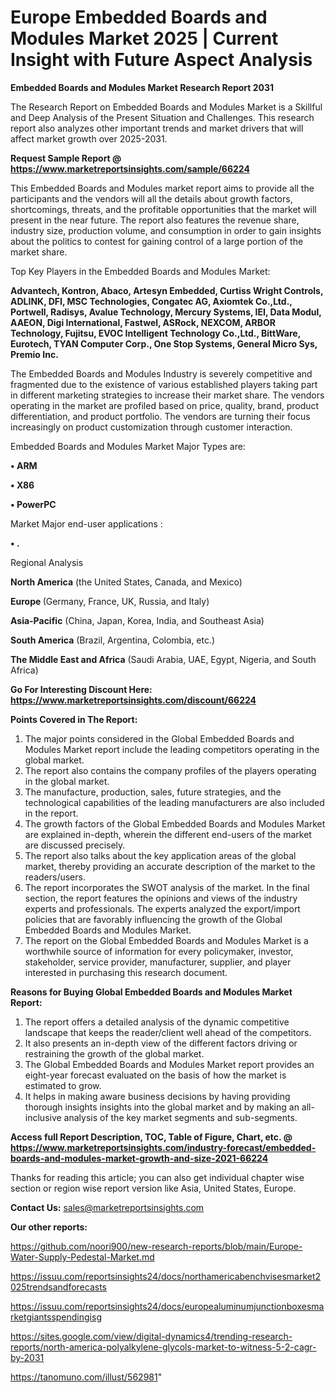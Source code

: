# Europe Embedded Boards and Modules Market 2025 | Current Insight with Future Aspect Analysis

<strong>Embedded Boards and Modules Market Research Report 2031</strong>

The Research Report on Embedded Boards and Modules Market is a Skillful and Deep Analysis of the Present Situation and Challenges. This research report also analyzes other important trends and market drivers that will affect market growth over 2025-2031.

<strong>Request Sample Report @ <a href=https://www.marketreportsinsights.com/sample/66224>https://www.marketreportsinsights.com/sample/66224</a></strong>

This Embedded Boards and Modules market report aims to provide all the participants and the vendors will all the details about growth factors, shortcomings, threats, and the profitable opportunities that the market will present in the near future. The report also features the revenue share, industry size, production volume, and consumption in order to gain insights about the politics to contest for gaining control of a large portion of the market share.

Top Key Players in the Embedded Boards and Modules Market:

<strong>Advantech, Kontron, Abaco, Artesyn Embedded, Curtiss Wright Controls, ADLINK, DFI, MSC Technologies, Congatec AG, Axiomtek Co.,Ltd., Portwell, Radisys, Avalue Technology, Mercury Systems, IEI, Data Modul, AAEON, Digi International, Fastwel, ASRock, NEXCOM, ARBOR Technology, Fujitsu, EVOC Intelligent Technology Co.,Ltd., BittWare, Eurotech, TYAN Computer Corp., One Stop Systems, General Micro Sys, Premio Inc.</strong>

The Embedded Boards and Modules Industry is severely competitive and fragmented due to the existence of various established players taking part in different marketing strategies to increase their market share. The vendors operating in the market are profiled based on price, quality, brand, product differentiation, and product portfolio. The vendors are turning their focus increasingly on product customization through customer interaction.

Embedded Boards and Modules Market Major Types are:

<strong>• ARM

• X86

• PowerPC</strong>

Market Major end-user applications :

<strong>• .</strong>

Regional Analysis

</u><strong><b>North America</b></strong> (the United States, Canada, and Mexico)

<strong><b>Europe </b></strong>(Germany, France, UK, Russia, and Italy)

<strong><b>Asia-Pacific</b></strong> (China, Japan, Korea, India, and Southeast Asia)

<strong><b>South America</b></strong> (Brazil, Argentina, Colombia, etc.)

<strong><b>The Middle East and Africa</b></strong> (Saudi Arabia, UAE, Egypt, Nigeria, and South Africa)

<strong>Go For Interesting Discount Here: <a href=https://www.marketreportsinsights.com/discount/66224>https://www.marketreportsinsights.com/discount/66224</a></strong>

<strong>Points Covered in The Report:</strong>
<ol>
  <li>The major points considered in the Global Embedded Boards and Modules Market report include the leading competitors operating in the global market.</li>
  <li>The report also contains the company profiles of the players operating in the global market.</li>
  <li>The manufacture, production, sales, future strategies, and the technological capabilities of the leading manufacturers are also included in the report.</li>
  <li>The growth factors of the Global Embedded Boards and Modules Market are explained in-depth, wherein the different end-users of the market are discussed precisely.</li>
  <li>The report also talks about the key application areas of the global market, thereby providing an accurate description of the market to the readers/users.</li>
  <li>The report incorporates the SWOT analysis of the market. In the final section, the report features the opinions and views of the industry experts and professionals. The experts analyzed the export/import policies that are favorably influencing the growth of the Global Embedded Boards and Modules Market.</li>
  <li>The report on the Global Embedded Boards and Modules Market is a worthwhile source of information for every policymaker, investor, stakeholder, service provider, manufacturer, supplier, and player interested in purchasing this research document.</li>
</ol>
<strong>Reasons for Buying Global Embedded Boards and Modules Market Report:</strong>

<ol>
  <li>The report offers a detailed analysis of the dynamic competitive landscape that keeps the reader/client well ahead of the competitors.</li>
  <li>It also presents an in-depth view of the different factors driving or restraining the growth of the global market.</li>
  <li>The Global Embedded Boards and Modules Market report provides an eight-year forecast evaluated on the basis of how the market is estimated to grow.</li>
  <li>It helps in making aware business decisions by having providing thorough insights insights into the global market and by making an all-inclusive analysis of the key market segments and sub-segments.</li>
</ol>
<strong>Access full Report Description, TOC, Table of Figure, Chart, etc. @ <a href=https://www.marketreportsinsights.com/industry-forecast/embedded-boards-and-modules-market-growth-and-size-2021-66224>https://www.marketreportsinsights.com/industry-forecast/embedded-boards-and-modules-market-growth-and-size-2021-66224</a></strong>


Thanks for reading this article; you can also get individual chapter wise section or region wise report version like Asia, United States, Europe.

<strong>Contact Us:</strong>
sales@marketreportsinsights.com

<strong>Our other reports:</strong>

<a href=https://github.com/noori900/new-research-reports/blob/main/Europe-Water-Supply-Pedestal-Market.md>https://github.com/noori900/new-research-reports/blob/main/Europe-Water-Supply-Pedestal-Market.md</a>

<a href=https://issuu.com/reportsinsights24/docs/northamericabenchvisesmarket2025trendsandforecasts>https://issuu.com/reportsinsights24/docs/northamericabenchvisesmarket2025trendsandforecasts</a>

<a href=https://issuu.com/reportsinsights24/docs/europealuminumjunctionboxesmarketgiantsspendingisg>https://issuu.com/reportsinsights24/docs/europealuminumjunctionboxesmarketgiantsspendingisg</a>

<a href=https://sites.google.com/view/digital-dynamics4/trending-research-reports/north-america-polyalkylene-glycols-market-to-witness-5-2-cagr-by-2031>https://sites.google.com/view/digital-dynamics4/trending-research-reports/north-america-polyalkylene-glycols-market-to-witness-5-2-cagr-by-2031</a>

<a href=https://tanomuno.com/illust/562981>https://tanomuno.com/illust/562981</a>"
